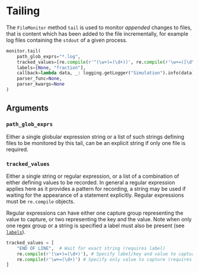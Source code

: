 # Tailing

The `FileMonitor` method `tail` is used to monitor _appended_ changes to files, that is content which has been added to the file incrementally, for example log files containing the `stdout` of a given process.

```python
monitor.tail(
    path_glob_exprs="*.log",
    tracked_values=[re.compile(r'^(\w+)=(\d+))', re.compile(r'\w+=([\d\.]+)')],
    labels=[None, "fraction"],
    callback=lambda data, _: logging.getLogger("Simulation").info(data),
    parser_func=None,
    parser_kwargs=None
)
```

## Arguments

### `path_glob_exprs`

Either a single globular expression string or a list of such strings defining files to be monitored by this tail, can be an explicit string if only one file is required.

### `tracked_values`

Either a single string or regular expression, or a list of a combination of either defining values to be recorded. In general a regular expression applies here as it provides a pattern for recording, a string may be used if waiting for the appearance of a statement explicitly. Regular expressions must be `re.compile` objects.

Regular expressions can have either one capture group representing the value to capture, or two representing the key and the value. Note when only one regex group or a string is specified a label must also be present (see [`labels`](#labels)).

```python
tracked_values = [
    "END OF LINE",  # Wait for exact string (requires label)
    re.compile(r'(\w+)=(\d+)'), # Specify label/key and value to capture
    re.compile(r'\w+=(\d+)') # Specify only value to capture (requires label)
]
```
